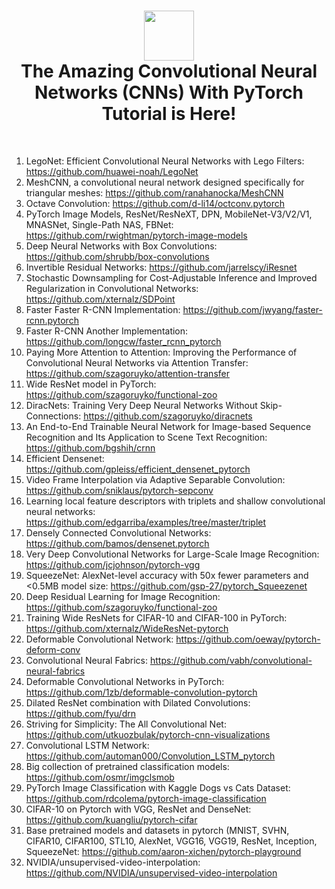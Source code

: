 <div align="center">
      <h1> <img src="#" width="80px"><br/>The Amazing Convolutional Neural Networks (CNNs) With PyTorch Tutorial is Here!</h1>
     </div>
<p align="center"> <a href="https://github.com/ahammadmejbah" target="_blank"><img alt="" src="https://img.shields.io/badge/Website-EA4C89?style=normal&logo=dribbble&logoColor=white" style="vertical-align:center" /></a> <a href="https://twitter.com/ahammadmejbah" target="_blank"><img alt="" src="https://img.shields.io/badge/Twitter-1DA1F2?style=normal&logo=twitter&logoColor=white" style="vertical-align:center" /></a> <a href="https://www.facebook.com/ahammadmejbah" target="_blank"><img alt="" src="https://img.shields.io/badge/Facebook-1877F2?style=normal&logo=facebook&logoColor=white" style="vertical-align:center" /></a> <a href="https://www.instagram.com/ahammadmejbah/" target="_blank"><img alt="" src="https://img.shields.io/badge/Instagram-E4405F?style=normal&logo=instagram&logoColor=white" style="vertical-align:center" /></a> <a href="https://www.linkedin.com/in/ahammadmejbah/}" target="_blank"><img alt="" src="https://img.shields.io/badge/LinkedIn-0077B5?style=normal&logo=linkedin&logoColor=white" style="vertical-align:center" /></a> </p>

1. LegoNet: Efficient Convolutional Neural Networks with Lego Filters: https://github.com/huawei-noah/LegoNet
2. MeshCNN, a convolutional neural network designed specifically for triangular meshes: https://github.com/ranahanocka/MeshCNN
3. Octave Convolution: https://github.com/d-li14/octconv.pytorch
3. PyTorch Image Models, ResNet/ResNeXT, DPN, MobileNet-V3/V2/V1, MNASNet, Single-Path NAS, FBNet: https://github.com/rwightman/pytorch-image-models
4. Deep Neural Networks with Box Convolutions: https://github.com/shrubb/box-convolutions
5. Invertible Residual Networks: https://github.com/jarrelscy/iResnet
6. Stochastic Downsampling for Cost-Adjustable Inference and Improved Regularization in Convolutional Networks: https://github.com/xternalz/SDPoint
7. Faster Faster R-CNN Implementation: https://github.com/jwyang/faster-rcnn.pytorch
8. Faster R-CNN Another Implementation: https://github.com/longcw/faster_rcnn_pytorch
9. Paying More Attention to Attention: Improving the Performance of Convolutional Neural Networks via Attention Transfer: https://github.com/szagoruyko/attention-transfer
10. Wide ResNet model in PyTorch: https://github.com/szagoruyko/functional-zoo
11. DiracNets: Training Very Deep Neural Networks Without Skip-Connections: https://github.com/szagoruyko/diracnets
12. An End-to-End Trainable Neural Network for Image-based Sequence Recognition and Its Application to Scene Text Recognition: https://github.com/bgshih/crnn
13. Efficient Densenet: https://github.com/gpleiss/efficient_densenet_pytorch
14. Video Frame Interpolation via Adaptive Separable Convolution: https://github.com/sniklaus/pytorch-sepconv
15. Learning local feature descriptors with triplets and shallow convolutional neural networks: https://github.com/edgarriba/examples/tree/master/triplet
16. Densely Connected Convolutional Networks: https://github.com/bamos/densenet.pytorch
17. Very Deep Convolutional Networks for Large-Scale Image Recognition: https://github.com/jcjohnson/pytorch-vgg
18. SqueezeNet: AlexNet-level accuracy with 50x fewer parameters and \<0.5MB model size: https://github.com/gsp-27/pytorch_Squeezenet
19. Deep Residual Learning for Image Recognition: https://github.com/szagoruyko/functional-zoo
20. Training Wide ResNets for CIFAR-10 and CIFAR-100 in PyTorch: https://github.com/xternalz/WideResNet-pytorch
21. Deformable Convolutional Network: https://github.com/oeway/pytorch-deform-conv
22. Convolutional Neural Fabrics: https://github.com/vabh/convolutional-neural-fabrics
23. Deformable Convolutional Networks in PyTorch: https://github.com/1zb/deformable-convolution-pytorch
24. Dilated ResNet combination with Dilated Convolutions: https://github.com/fyu/drn
25. Striving for Simplicity: The All Convolutional Net: https://github.com/utkuozbulak/pytorch-cnn-visualizations
26. Convolutional LSTM Network: https://github.com/automan000/Convolution_LSTM_pytorch
27. Big collection of pretrained classification models: https://github.com/osmr/imgclsmob
28. PyTorch Image Classification with Kaggle Dogs vs Cats Dataset: https://github.com/rdcolema/pytorch-image-classification
29. CIFAR-10 on Pytorch with VGG, ResNet and DenseNet: https://github.com/kuangliu/pytorch-cifar
30. Base pretrained models and datasets in pytorch (MNIST, SVHN, CIFAR10, CIFAR100, STL10, AlexNet, VGG16, VGG19, ResNet, Inception, SqueezeNet: https://github.com/aaron-xichen/pytorch-playground
31. NVIDIA/unsupervised-video-interpolation: https://github.com/NVIDIA/unsupervised-video-interpolation

